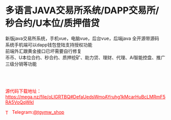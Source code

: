 # 多语言JAVA交易所系统/DAPP交易所/秒合约/U本位/质押借贷

新版java交易所系统，手机vue，电脑vue，后台vue，后端java 全开源带源码<br>系统手机端可以dapp钱包登陆支持授权功能<br>前端外汇跟黄金接口已坏需要自行修复<br>币币、U本位合约、秒合约、质押挖矿、助力贷、理财、代理、Ai智能控盘、推广三级分销等功能<br><br><br><br>



<p style="color: red;">源代码下载地址：<a href="https://mega.nz/file/oLlGRTBQ#DefaUedsWmoAYruhg1kMcarHuBcLMRmF5RA5VoQqWkI" style="color: red;">https://mega.nz/file/oLlGRTBQ#DefaUedsWmoAYruhg1kMcarHuBcLMRmF5RA5VoQqWkI</a></p><p style="color: red;"><img src="https://cdn-icons-png.flaticon.com/512/2111/2111646.png" alt="Telegram Icon" style="width: 16px; vertical-align: middle; margin-right: 5px;">Telegram:<a href="https://t.me/tgymw_shop" style="color: red;">@tgymw_shop</a></p>
